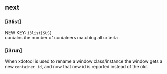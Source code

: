 ## next

### [i3list]
NEW KEY: `i3list[SUS]`  
contains the number of containers matching all criteria

### [i3run]
When xdotool is used to rename a window class/instance
the window gets a new `container_id`, and now that
new id is reported instead of the old.
